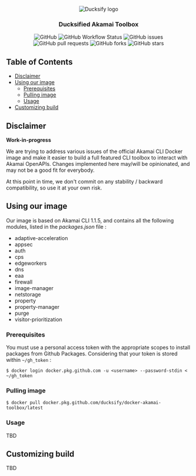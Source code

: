 <p align="center">
  <img alt="Ducksify logo" src="https://github.com/ducksify/docker-akamai-toolbox/raw/master/docs/assets/logo.jpg"/>
  <h3 align="center">Ducksified Akamai Toolbox</h3>
  <p align="center">
    <img alt="GitHub" src="https://img.shields.io/github/license/ducksify/docker-akamai-toolbox?style=flat-square"/>
    <img alt="GitHub Workflow Status" src="https://img.shields.io/github/workflow/status/ducksify/docker-akamai-toolbox/Docker?style=flat-square"/>
    <img alt="GitHub issues" src="https://img.shields.io/github/issues-raw/ducksify/docker-akamai-toolbox?style=flat-square"/>
    <img alt="GitHub pull requests" src="https://img.shields.io/github/issues-pr-raw/ducksify/docker-akamai-toolbox?style=flat-square"/>
    <img alt="GitHub forks" src="https://img.shields.io/github/forks/ducksify/docker-akamai-toolbox?style=flat-square"/>
    <img alt="GitHub stars" src="https://img.shields.io/github/stars/ducksify/docker-akamai-toolbox?style=flat-square"/>
  </p>
</p>



## Table of Contents
- [Disclaimer](#disclaimer)
- [Using our image](#using-our-image)
  + [Prerequisites](#prerequisites)
  + [Pulling image](#pulling-image)
  + [Usage](#usage)
- [Customizing build](#customizing-build)

## Disclaimer
**Work-in-progress**

We are trying to address various issues of the official Akamai CLI Docker image and make it easier to build a full featured CLI toolbox to interact with Akamai OpenAPIs.
Changes implemented here may/will be opinionated, and may not be a good fit for everybody.

At this point in time, we don't commit on any stability / backward compatibility, so use it at your own risk.



## Using our image
Our image is based on Akamai CLI 1.1.5, and contains all the following modules, listed in the *packages.json* file :
- adaptive-acceleration
- appsec
- auth
- cps
- edgeworkers
- dns
- eaa
- firewall
- image-manager
- netstorage
- property
- property-manager
- purge
- visitor-prioritization

### Prerequisites
You must use a personal access token with the appropriate scopes to install packages from Github Packages.
Considering that your token is stored within `~/gh_token` :

```
$ docker login docker.pkg.github.com -u <username> --password-stdin < ~/gh_token
```

### Pulling image
```
$ docker pull docker.pkg.github.com/ducksify/docker-akamai-toolbox/latest
```

### Usage
TBD


## Customizing build

TBD

